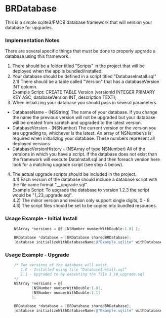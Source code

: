 BRDatabase
==========

This is a simple sqlite3/FMDB database framework that will version your database for upgrades.

### Implementation Notes
There are several specific things that must be done to properly upgrade a database using this framework.

1) There should be a folder titled "Scripts" in the project that will be deployed when the app is bundled/installed.  
2) Your database should be defined in a script titled "DatabaseInstall.sql"  
  2.1) There should be a table called "Version" that has a databaseVersion INT column.  
    Example Script: CREATE TABLE Version (versionId INTEGER PRIMARY KEY ASC, databaseVersion INT, description TEXT);  
3) When initializing your database you should pass in several parameters.
  - DatabaseName - (NSString) The name of your database. If you change the name the previous version will not be upgraded but your database will be created from scratch and upgraded to the latest version.
  - DatabaseVersion - (NSNumber) The current version or the version you are upgrading to, whichever is the latest.
An array of NSNumber/s is required when initializing your database. These numbers represent all deployed versions
  - DatabaseVersionHistory - (NSArray of type NSNumber) All of the versions in which you have a script. If the database does not exist than the framework will execute DataInstall.sql and then foreach version here look for a matching upgrade script (see step 4 below).
4) The actual upgrade scripts should be included in the project.  
  4.1) Each version of the database should include a database script with the file name format "<major version>_<minor version><revision>_upgrade.sql".  
    Example Script: To upgrade the database to version 1.2.3 the script would be "1_23_upgrade.sql".  
  4.2) The minor version and revision only support single digits, 0 - 9.  
  4.3) The script files should be set to be copied into bundled resources.  

### Usage Example - Initial Install

```Objective-C
    NSArray *versions = @[ [NSNumber numberWithDouble:1.0] ];

    BRDatabase *database = [BRDatabase sharedBRDatabase];
    [database initializeWithDatabaseName:@"Example.sqlite" withDatabaseVersion:1.0 withVersionHistory:versions];
```

### Usage Example - Upgrade

```Objective-C
    /* Two versions of the database will exist.
       1.0 - Installed using file “DatabaseInstall.sql”
       1.1 - Upgraded to by executing the file 1_10_upgrade.sql
    */
    NSArray *versions = @[ 
			[NSNumber numberWithDouble:1.0], 
			[NSNumber numberWithDouble:1.1]
			];

    BRDatabase *database = [BRDatabase sharedBRDatabase];
    [database initializeWithDatabaseName:@"Example.sqlite" withDatabaseVersion:1.1 withVersionHistory:versions];
```

